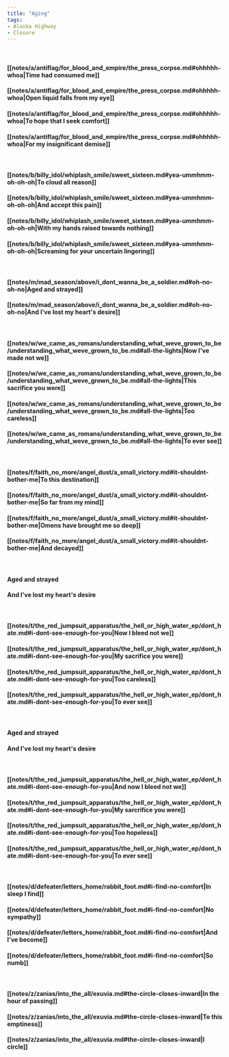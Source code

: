 ```yaml
---
title: "Aging"
tags:
- Alaska Highway
- Closure
---
```

&nbsp;
#### [[notes/a/antiflag/for_blood_and_empire/the_press_corpse.md#ohhhhh-whoa|Time had consumed me]]
#### [[notes/a/antiflag/for_blood_and_empire/the_press_corpse.md#ohhhhh-whoa|Open liquid falls from my eye]]
#### [[notes/a/antiflag/for_blood_and_empire/the_press_corpse.md#ohhhhh-whoa|To hope that I seek comfort]]
#### [[notes/a/antiflag/for_blood_and_empire/the_press_corpse.md#ohhhhh-whoa|For my insignificant demise]]
&nbsp;
#### [[notes/b/billy_idol/whiplash_smile/sweet_sixteen.md#yea-ummhmm-oh-oh-oh|To cloud all reason]]
#### [[notes/b/billy_idol/whiplash_smile/sweet_sixteen.md#yea-ummhmm-oh-oh-oh|And accept this pain]]
#### [[notes/b/billy_idol/whiplash_smile/sweet_sixteen.md#yea-ummhmm-oh-oh-oh|With my hands raised towards nothing]]
#### [[notes/b/billy_idol/whiplash_smile/sweet_sixteen.md#yea-ummhmm-oh-oh-oh|Screaming for your uncertain lingering]]
&nbsp;
#### [[notes/m/mad_season/above/i_dont_wanna_be_a_soldier.md#oh-no-oh-no|Aged and strayed]]
#### [[notes/m/mad_season/above/i_dont_wanna_be_a_soldier.md#oh-no-oh-no|And I've lost my heart's desire]]
&nbsp;
#### [[notes/w/we_came_as_romans/understanding_what_weve_grown_to_be/understanding_what_weve_grown_to_be.md#all-the-lights|Now I've made not we]]
#### [[notes/w/we_came_as_romans/understanding_what_weve_grown_to_be/understanding_what_weve_grown_to_be.md#all-the-lights|This sacrifice you were]]
#### [[notes/w/we_came_as_romans/understanding_what_weve_grown_to_be/understanding_what_weve_grown_to_be.md#all-the-lights|Too careless]]
#### [[notes/w/we_came_as_romans/understanding_what_weve_grown_to_be/understanding_what_weve_grown_to_be.md#all-the-lights|To ever see]]
&nbsp;
#### [[notes/f/faith_no_more/angel_dust/a_small_victory.md#it-shouldnt-bother-me|To this destination]]
#### [[notes/f/faith_no_more/angel_dust/a_small_victory.md#it-shouldnt-bother-me|So far from my mind]]
#### [[notes/f/faith_no_more/angel_dust/a_small_victory.md#it-shouldnt-bother-me|Omens have brought me so deep]]
#### [[notes/f/faith_no_more/angel_dust/a_small_victory.md#it-shouldnt-bother-me|And decayed]]
&nbsp;
#### Aged and strayed
#### And I've lost my heart's desire
&nbsp;
#### [[notes/t/the_red_jumpsuit_apparatus/the_hell_or_high_water_ep/dont_hate.md#i-dont-see-enough-for-you|Now I bleed not we]]
#### [[notes/t/the_red_jumpsuit_apparatus/the_hell_or_high_water_ep/dont_hate.md#i-dont-see-enough-for-you|My sacrifice you were]]
#### [[notes/t/the_red_jumpsuit_apparatus/the_hell_or_high_water_ep/dont_hate.md#i-dont-see-enough-for-you|Too careless]]
#### [[notes/t/the_red_jumpsuit_apparatus/the_hell_or_high_water_ep/dont_hate.md#i-dont-see-enough-for-you|To ever see]]
&nbsp;
#### Aged and strayed
#### And I've lost my heart's desire
&nbsp;
#### [[notes/t/the_red_jumpsuit_apparatus/the_hell_or_high_water_ep/dont_hate.md#i-dont-see-enough-for-you|And now I bleed not we]]
#### [[notes/t/the_red_jumpsuit_apparatus/the_hell_or_high_water_ep/dont_hate.md#i-dont-see-enough-for-you|My sarcrifice you were]]
#### [[notes/t/the_red_jumpsuit_apparatus/the_hell_or_high_water_ep/dont_hate.md#i-dont-see-enough-for-you|Too hopeless]]
#### [[notes/t/the_red_jumpsuit_apparatus/the_hell_or_high_water_ep/dont_hate.md#i-dont-see-enough-for-you|To ever see]]
&nbsp;
#### [[notes/d/defeater/letters_home/rabbit_foot.md#i-find-no-comfort|In sleep I find]]
#### [[notes/d/defeater/letters_home/rabbit_foot.md#i-find-no-comfort|No sympathy]]
#### [[notes/d/defeater/letters_home/rabbit_foot.md#i-find-no-comfort|And I've become]]
#### [[notes/d/defeater/letters_home/rabbit_foot.md#i-find-no-comfort|So numb]]
&nbsp;
#### [[notes/z/zanias/into_the_all/exuvia.md#the-circle-closes-inward|In the hour of passing]]
#### [[notes/z/zanias/into_the_all/exuvia.md#the-circle-closes-inward|To this emptiness]]
#### [[notes/z/zanias/into_the_all/exuvia.md#the-circle-closes-inward|I circle]]

